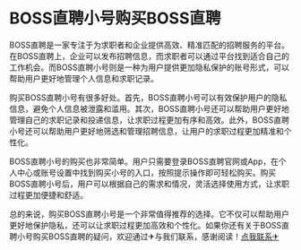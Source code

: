 # BOSS直聘小号购买BOSS直聘

BOSS直聘是一家专注于为求职者和企业提供高效、精准匹配的招聘服务的平台。在BOSS直聘上，企业可以发布招聘信息，而求职者可以通过平台找到适合自己的工作机会。而BOSS直聘小号则是一种为用户提供更加隐私保护的账号形式，可以帮助用户更好地管理个人信息和求职记录。

购买BOSS直聘小号有很多好处。首先，BOSS直聘小号可以有效保护用户的隐私信息，避免个人信息被泄露和滥用。其次，BOSS直聘小号还可以帮助用户更好地管理自己的求职记录和投递信息，让求职过程更加有序和高效。此外，BOSS直聘小号还可以帮助用户更好地筛选和管理招聘信息，让用户的求职过程更加精准和个性化。

BOSS直聘小号的购买也非常简单。用户只需要登录BOSS直聘官网或App，在个人中心或账号设置中找到购买小号的入口，按照提示操作即可轻松购买。购买BOSS直聘小号后，用户可以根据自己的需求和情况，灵活选择使用方式，让求职过程更加便捷和舒适。

总的来说，购买BOSS直聘小号是一个非常值得推荐的选择。它不仅可以帮助用户更好地保护隐私，还可以让求职过程更加高效和个性化。如果你还有关于BOSS直聘小号购买BOSS直聘的疑问，欢迎通过✈与我们联系，感谢阅读！[点我联系✈](https://blog.G208.com)